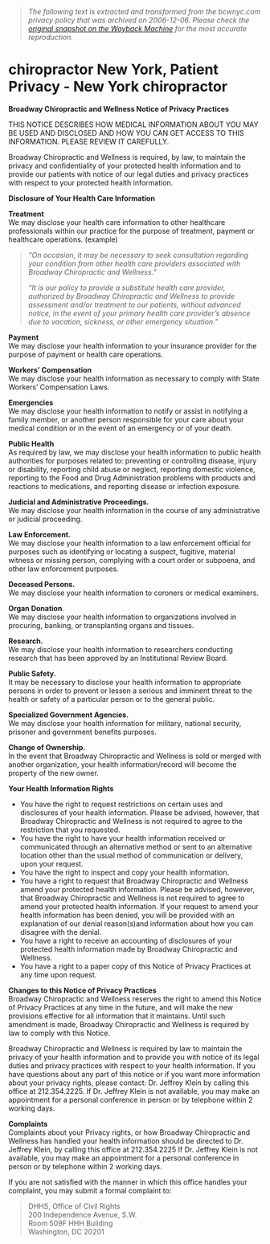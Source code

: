 > *The following text is extracted and transformed from the bcwnyc.com privacy policy that was archived on 2006-12-06. Please check the [original snapshot on the Wayback Machine](https://web.archive.org/web/20061206164040id_/http%3A//www.bcwnyc.com/privacy_policy.php) for the most accurate reproduction.*

# chiropractor New York, Patient Privacy - New York chiropractor

**Broadway Chiropractic and Wellness Notice of Privacy Practices**

THIS NOTICE DESCRIBES HOW MEDICAL INFORMATION ABOUT YOU MAY BE USED AND DISCLOSED AND HOW YOU CAN GET ACCESS TO THIS INFORMATION. PLEASE REVIEW IT CAREFULLY.

Broadway Chiropractic and Wellness is required, by law, to maintain the privacy and confidentiality of your protected health information and to provide our patients with notice of our legal duties and privacy practices with respect to your protected health information. 

**Disclosure of Your Health Care Information**

**Treatment**  
We may disclose your health care information to other healthcare professionals within our practice for the purpose of treatment, payment or healthcare operations. (example)

> _“On occasion, it may be necessary to seek consultation regarding your condition from other health care providers associated with Broadway Chiropractic and Wellness.”_
> 
> _“It is our policy to provide a substitute health care provider, authorized by Broadway Chiropractic and Wellness to provide assessment and/or treatment to our patients, without advanced notice, in the event of your primary health care provider’s absence due to vacation, sickness, or other emergency situation.”_

**Payment**  
We may disclose your health information to your insurance provider for the purpose of payment or health care operations. 

**Workers’ Compensation**  
We may disclose your health information as necessary to comply with State Workers’ Compensation Laws.

**Emergencies**  
We may disclose your health information to notify or assist in notifying a family member, or another person responsible for your care about your medical condition or in the event of an emergency or of your death.

**Public Health**  
As required by law, we may disclose your health information to public health authorities for purposes related to: preventing or controlling disease, injury or disability, reporting child abuse or neglect, reporting domestic violence, reporting to the Food and Drug Administration problems with products and reactions to medications, and reporting disease or infection exposure.

**Judicial and Administrative Proceedings.**  
We may disclose your health information in the course of any administrative or judicial proceeding.

**Law Enforcement.**  
We may disclose your health information to a law enforcement official for purposes such as identifying or locating a suspect, fugitive, material witness or missing person, complying with a court order or subpoena, and other law enforcement purposes.

**Deceased Persons.**  
We may disclose your health information to coroners or medical examiners.

**Organ Donation**.   
We may disclose your health information to organizations involved in procuring, banking, or transplanting organs and tissues.

**Research.**  
We may disclose your health information to researchers conducting research that has been approved by an Institutional Review Board.

**Public Safety.**  
It may be necessary to disclose your health information to appropriate persons in order to prevent or lessen a serious and imminent threat to the health or safety of a particular person or to the general public.

**Specialized Government Agencies.**  
We may disclose your health information for military, national security, prisoner and government benefits purposes. 

**Change of Ownership.**  
In the event that Broadway Chiropractic and Wellness is sold or merged with another organization, your health information/record will become the property of the new owner.

**Your Health Information Rights**

  * You have the right to request restrictions on certain uses and disclosures of your health information. Please be advised, however, that Broadway Chiropractic and Wellness is not required to agree to the restriction that you requested.
  * You have the right to have your health information received or communicated through an alternative method or sent to an alternative location other than the usual method of communication or delivery, upon your request.
  * You have the right to inspect and copy your health information.
  * You have a right to request that Broadway Chiropractic and Wellness amend your protected health information. Please be advised, however, that Broadway Chiropractic and Wellness is not required to agree to amend your protected health information. If your request to amend your health information has been denied, you will be provided with an explanation of our denial reason(s)and information about how you can disagree with the denial.
  * You have a right to receive an accounting of disclosures of your protected health information made by Broadway Chiropractic and Wellness.
  * You have a right to a paper copy of this Notice of Privacy Practices at any time upon request.



**Changes to this Notice of Privacy Practices**  
Broadway Chiropractic and Wellness reserves the right to amend this Notice of Privacy Practices at any time in the future, and will make the new provisions effective for all information that it maintains. Until such amendment is made, Broadway Chiropractic and Wellness is required by law to comply with this Notice. 

Broadway Chiropractic and Wellness is required by law to maintain the privacy of your health information and to provide you with notice of its legal duties and privacy practices with respect to your health information. If you have questions about any part of this notice or if you want more information about your privacy rights, please contact: Dr. Jeffrey Klein by calling this office at 212.354.2225. If Dr. Jeffrey Klein is not available, you may make an appointment for a personal conference in person or by telephone within 2 working days. 

**Complaints**  
Complaints about your Privacy rights, or how Broadway Chiropractic and Wellness has handled your health information should be directed to Dr. Jeffrey Klein, by calling this office at 212.354.2225 If Dr. Jeffrey Klein is not available, you may make an appointment for a personal conference in person or by telephone within 2 working days. 

If you are not satisfied with the manner in which this office handles your complaint, you may submit a formal complaint to:

> DHHS, Office of Civil Rights  
>  200 Independence Avenue, S.W.  
>  Room 509F HHH Building  
>  Washington, DC 20201
